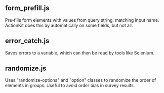 ## form_prefill.js

Pre-fills form elements with values from query string, matching input name. ActionKit does this by automatically on some fields, but not all.

## error_catch.js

Saves errors to a variable, which can then be read by tools like Selenium.

## randomize.js

Uses "randomize-options" and "option" classes to randomize the order of elements in groups. Useful to avoid order bias in survey results.
